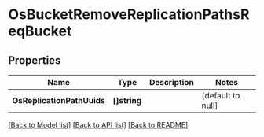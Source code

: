 # OsBucketRemoveReplicationPathsReqBucket

## Properties
Name | Type | Description | Notes
------------ | ------------- | ------------- | -------------
**OsReplicationPathUuids** | **[]string** |  | [default to null]

[[Back to Model list]](../README.md#documentation-for-models) [[Back to API list]](../README.md#documentation-for-api-endpoints) [[Back to README]](../README.md)


